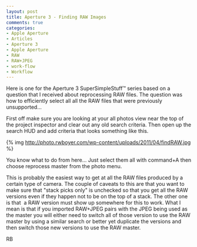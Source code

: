 ```yaml
---
layout: post
title: Aperture 3 - Finding RAW Images
comments: true
categories:
- Apple Aperture
- Articles
- Aperture 3
- Apple Aperture
- RAW
- RAW+JPEG
- work-flow
- Workflow
---
```

Here is one for the Aperture 3 SuperSimpleStuff™ series based on a question that I received about reprocessing RAW files. The question was how to efficiently select all all the RAW files that were previously unsupported...

First off make sure you are looking at your all photos view near the top of the project inspector and clear out any old search criteria. Then open up the search HUD and add criteria that looks something like this.

{% img http://photo.rwboyer.com/wp-content/uploads/2011/04/findRAW.jpg %}

You know what to do from here... Just select them all with command+A then choose reprocess master from the photo menu.

This is probably the easiest way to get at all the RAW files produced by a certain type of camera. The couple of caveats to this are that you want to make sure that "stack picks only" is unchecked so that you get all the RAW versions even if they happen not to be on the top of a stack. The other one is that  a RAW version must show up somewhere for this to work. What I mean is that if you imported RAW+JPEG pairs with the JPEG being used as the master you will either need to switch all of those version to use the RAW master by using a similar search or better yet duplicate the versions and then switch those new versions to use the RAW master.

RB